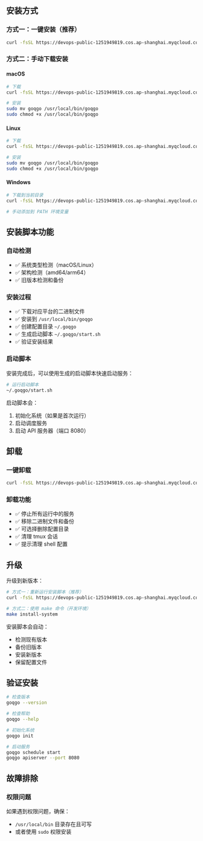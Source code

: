 
## 安装方式

### 方式一：一键安装（推荐）

```bash
curl -fsSL https://devops-public-1251949819.cos.ap-shanghai.myqcloud.com/public/goqgo/install.sh | bash
```

### 方式二：手动下载安装

#### macOS
```bash
# 下载
curl -fsSL https://devops-public-1251949819.cos.ap-shanghai.myqcloud.com/public/goqgo/bin/goqgo_mac -o goqgo

# 安装
sudo mv goqgo /usr/local/bin/goqgo
sudo chmod +x /usr/local/bin/goqgo
```

#### Linux
```bash
# 下载
curl -fsSL https://devops-public-1251949819.cos.ap-shanghai.myqcloud.com/public/goqgo/bin/goqgo -o goqgo

# 安装
sudo mv goqgo /usr/local/bin/goqgo
sudo chmod +x /usr/local/bin/goqgo
```

#### Windows
```bash
# 下载到当前目录
curl -fsSL https://devops-public-1251949819.cos.ap-shanghai.myqcloud.com/public/goqgo/bin/goqgo.exe -o goqgo.exe

# 手动添加到 PATH 环境变量
```

## 安装脚本功能

### 自动检测
- ✅ 系统类型检测（macOS/Linux）
- ✅ 架构检测（amd64/arm64）
- ✅ 旧版本检测和备份

### 安装过程
- ✅ 下载对应平台的二进制文件
- ✅ 安装到 `/usr/local/bin/goqgo`
- ✅ 创建配置目录 `~/.goqgo`
- ✅ 生成启动脚本 `~/.goqgo/start.sh`
- ✅ 验证安装结果

### 启动脚本
安装完成后，可以使用生成的启动脚本快速启动服务：

```bash
# 运行启动脚本
~/.goqgo/start.sh
```

启动脚本会：
1. 初始化系统（如果是首次运行）
2. 启动调度服务
3. 启动 API 服务器（端口 8080）

## 卸载

### 一键卸载
```bash
curl -fsSL https://devops-public-1251949819.cos.ap-shanghai.myqcloud.com/public/goqgo/uninstall.sh | bash
```

### 卸载功能
- ✅ 停止所有运行中的服务
- ✅ 移除二进制文件和备份
- ✅ 可选择删除配置目录
- ✅ 清理 tmux 会话
- ✅ 提示清理 shell 配置

## 升级

升级到新版本：

```bash
# 方式一：重新运行安装脚本（推荐）
curl -fsSL https://devops-public-1251949819.cos.ap-shanghai.myqcloud.com/public/goqgo/install.sh | bash

# 方式二：使用 make 命令（开发环境）
make install-system
```

安装脚本会自动：
- 检测现有版本
- 备份旧版本
- 安装新版本
- 保留配置文件

## 验证安装

```bash
# 检查版本
goqgo --version

# 检查帮助
goqgo --help

# 初始化系统
goqgo init

# 启动服务
goqgo schedule start
goqgo apiserver --port 8080
```

## 故障排除

### 权限问题
如果遇到权限问题，确保：
- `/usr/local/bin` 目录存在且可写
- 或者使用 `sudo` 权限安装
